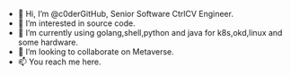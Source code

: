 - 👋 Hi, I’m @c0derGitHub, Senior Software CtrlCV Engineer.
- 👀 I’m interested in source code.
- 🌱 I’m currently using golang,shell,python and java for k8s,okd,linux and some hardware.
- 💞️ I’m looking to collaborate on Metaverse.
- 📫 You reach me here.
